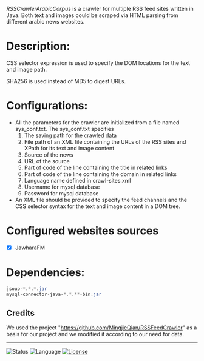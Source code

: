 *RSSCrawlerArabicCorpus* is a crawler for multiple RSS feed sites written in Java. Both text and images could be scraped via HTML parsing from different arabic news websites.

# Description:
CSS selector expression is used to specify the DOM locations for the text and image path.

SHA256 is used instead of MD5 to digest URLs.

# Configurations:
* All the parameters for the crawler are initialized from a file named sys_conf.txt. The sys_conf.txt specifies
	1. The saving path for the crawled data
	2. File path of an XML file containing the URLs of the RSS sites and XPath for its text and image content
	3. Source of the news
	4. URL of the source
	5. Part of code of the line containing the title in related links
	6. Part of code of the line containing the domain in related links
	7. Language name defined in crawl-sites.xml
	8. Username for mysql database
	9. Password for mysql database
* An XML file should be provided to specify the feed channels and the CSS selector syntax for the text and image content in a DOM tree.

# Configured websites sources
- [x] JawharaFM

# Dependencies:
```java
jsoup-*.*.*.jar
mysql-connector-java-*.*.**-bin.jar
```
## Credits
We used the project "https://github.com/MingjieQian/RSSFeedCrawler" as a basis for our project and we modified it according to our need for data.

---
![Status](https://img.shields.io/badge/status-beta-orange.svg)
![Language](https://img.shields.io/badge/language-Java-brightgreen.svg)
[![License](https://img.shields.io/badge/license-Apache%202.0-blue.svg)](https://opensource.org/licenses/Apache-2.0)

